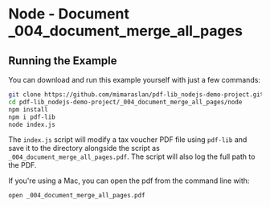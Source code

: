 # Node - Document _004_document_merge_all_pages

## Running the Example
You can download and run this example yourself with just a few commands:
```bash
git clone https://github.com/mimaraslan/pdf-lib_nodejs-demo-project.git
cd pdf-lib_nodejs-demo-project/_004_document_merge_all_pages/node
npm install
npm i pdf-lib
node index.js
```

The `index.js` script will modify a tax voucher PDF file using `pdf-lib` and save it to the directory alongside the script as `_004_document_merge_all_pages.pdf`. The script will also log the full path to the PDF.

If you're using a Mac, you can open the pdf from the command line with:
```bash
open _004_document_merge_all_pages.pdf
```
